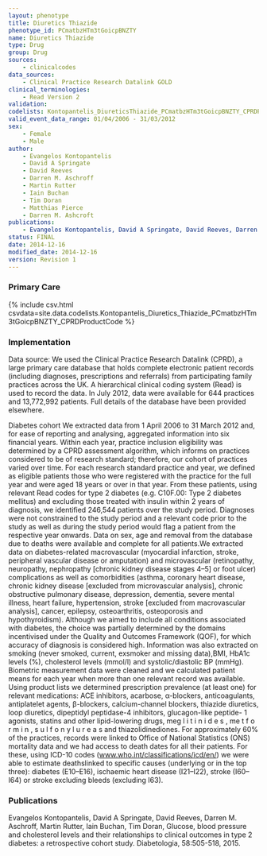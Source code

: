 ```yaml
---
layout: phenotype
title: Diuretics Thiazide
phenotype_id: PCmatbzHTm3tGoicpBNZTY
name: Diuretics Thiazide
type: Drug
group: Drug
sources: 
    - clinicalcodes
data_sources:
    - Clinical Practice Research Datalink GOLD
clinical_terminologies:
    - Read Version 2
validation:
codelists: Kontopantelis_DiureticsThiazide_PCmatbzHTm3tGoicpBNZTY_CPRDProductCode.csv
valid_event_data_range: 01/04/2006 - 31/03/2012
sex:
    - Female
    - Male
author:
    - Evangelos Kontopantelis
    - David A Springate
    - David Reeves
    - Darren M. Aschroff
    - Martin Rutter
    - Iain Buchan
    - Tim Doran
    - Matthias Pierce
    - Darren M. Ashcroft   
publications:
    - Evangelos Kontopantelis, David A Springate, David Reeves, Darren M. Aschroff, Martin Rutter, Iain Buchan, Tim Doran, Glucose, blood pressure and cholesterol levels and their relationships to clinical outcomes in type 2 diabetes: a retrospective cohort study. Diabetologia, 58:505-518, 2015. 
status: FINAL
date: 2014-12-16
modified_date: 2014-12-16
version: Revision 1
---
```


### Primary Care

{% include csv.html csvdata=site.data.codelists.Kontopantelis_Diuretics_Thiazide_PCmatbzHTm3tGoicpBNZTY_CPRDProductCode %}

### Implementation

Data source: We used the Clinical Practice Research Datalink (CPRD), a large primary care database that holds complete electronic patient records (including diagnoses, prescriptions
and referrals) from participating family practices across the UK. A hierarchical clinical coding system (Read) is used to record the data. In July 2012, data were available for 644
practices and 13,772,992 patients. Full details of the database have been provided elsewhere.

Diabetes cohort We extracted data from 1 April 2006 to 31 March 2012 and, for ease of reporting and analysing, aggregated information into six financial years. Within each year,
practice inclusion eligibility was determined by a CPRD assessment algorithm, which informs on practices considered to be of research standard; therefore, our cohort of practices
varied over time. For each research standard practice and year, we defined as eligible patients those who were registered with the practice for the full year and were aged 18 years or over in
that year. From these patients, using relevant Read codes for type 2 diabetes (e.g. C10F.00: Type 2 diabetes mellitus) and excluding those treated with insulin within 2 years of diagnosis,
we identified 246,544 patients over the study period. Diagnoses were not constrained to the study period and a relevant code prior to the study as well as during the study
period would flag a patient from the respective year onwards. Data on sex, age and removal from the database due to deaths were available and complete for all patients.We extracted data
on diabetes-related macrovascular (myocardial infarction, stroke, peripheral vascular disease or amputation) and microvascular (retinopathy, neuropathy, nephropathy [chronic kidney
disease stages 4–5] or foot ulcer) complications as well as comorbidities (asthma, coronary heart disease, chronic kidney disease [excluded from microvascular analysis], chronic
obstructive pulmonary disease, depression, dementia, severe mental illness, heart failure, hypertension, stroke [excluded from macrovascular analysis], cancer, epilepsy, osteoarthritis,
osteoporosis and hypothyroidism). Although we aimed to include all conditions associated with diabetes, the choice was partially determined by the domains incentivised under
the Quality and Outcomes Framework (QOF), for which accuracy of diagnosis is considered high. Information was also extracted on smoking (never smoked, current, exsmoker
and missing data),BMI, HbA1c levels (%), cholesterol levels (mmol/l) and systolic/diastolic BP (mmHg). Biometric measurement data were cleaned and we calculated patient
means for each year when more than one relevant record was available. Using product lists we determined prescription prevalence (at least one) for relevant medications: ACE inhibitors,
acarbose, α-blockers, anticoagulants, antiplatelet agents, β-blockers, calcium-channel blockers, thiazide diuretics, loop diuretics, dipeptidyl peptidase-4 inhibitors, glucagon-like peptide-
1 agonists, statins and other lipid-lowering drugs, meg l i t i n i d e s , me t f o r m i n , s u l f o n y l u r e a s and
thiazolidinediones. For approximately 60% of the practices, records were linked to Office of National Statistics (ONS) mortality data and we had access to death dates for all their
patients. For these, using ICD-10 codes (www.who.int/classifications/icd/en/) we were able to estimate deathslinked to specific causes (underlying or in the top three):
diabetes (E10–E16), ischaemic heart disease (I21–I22), stroke (I60–I64) or stroke excluding bleeds (excluding I63). 

### Publications
Evangelos Kontopantelis, David A Springate, David Reeves, Darren M. Aschroff, Martin Rutter, Iain Buchan, Tim Doran, Glucose, blood pressure and cholesterol levels and their relationships to clinical outcomes in type 2 diabetes: a retrospective cohort study. Diabetologia, 58:505-518, 2015. 